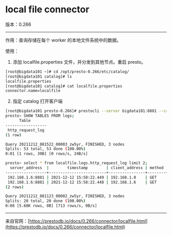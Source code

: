 # local file connector

版本：0.266

--------------------------------------

作用：查询存储在每个 worker 的本地文件系统中的数据。

使用：

1. 添加 localfile.properties 文件，并分发到其他节点。重启 presto。

```sh
[root@bigdata101 ~]# cd /opt/presto-0.266/etc/catalog/
[root@bigdata101 catalog]# ls
localfile.properties
[root@bigdata101 catalog]# cat localfile.properties
connector.name=localfile
```

2. 指定 catalog 打开客户端

```sh
[root@bigdata101 presto-0.266]# prestocli --server bigdata101:8881 --catalog localfile         
presto> SHOW TABLES FROM logs;
      Table       
------------------
 http_request_log 
(1 row)

Query 20211212_081522_00003_zw5yr, FINISHED, 3 nodes
Splits: 53 total, 53 done (100.00%)
0:01 [1 rows, 30B] [0 rows/s, 24B/s]

presto> select * from localfile.logs.http_request_log limit 2;
  server_address  |        timestamp        | client_address | method |          request_uri          | user 
------------------+-------------------------+----------------+--------+-------------------------------+------
 192.168.1.6:8881 | 2021-12-12 15:58:22.449 | 192.168.1.8    | GET    | /v1/service/collector/general | NULL 
 192.168.1.6:8881 | 2021-12-12 15:58:22.448 | 192.168.1.6    | GET    | /v1/service/presto/general    | NULL 
(2 rows)

Query 20211212_081123_00002_zw5yr, FINISHED, 3 nodes
Splits: 20 total, 20 done (100.00%)
0:08 [5.68K rows, 0B] [713 rows/s, 0B/s]
```

--------------------------------------

来自官网：[https://prestodb.io/docs/0.266/connector/localfile.html](https://prestodb.io/docs/0.266/connector/localfile.html)